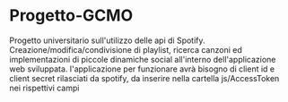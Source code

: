 # Progetto-GCMO
Progetto universitario sull'utilizzo delle api di Spotify. Creazione/modifica/condivisione di playlist, ricerca canzoni ed implementazioni di piccole dinamiche social all'interno dell'applicazione web sviluppata.
l'applicazione per funzionare avrà bisogno di client id e client secret rilasciati da spotify, da inserire nella cartella js/AccessToken nei rispettivi campi
